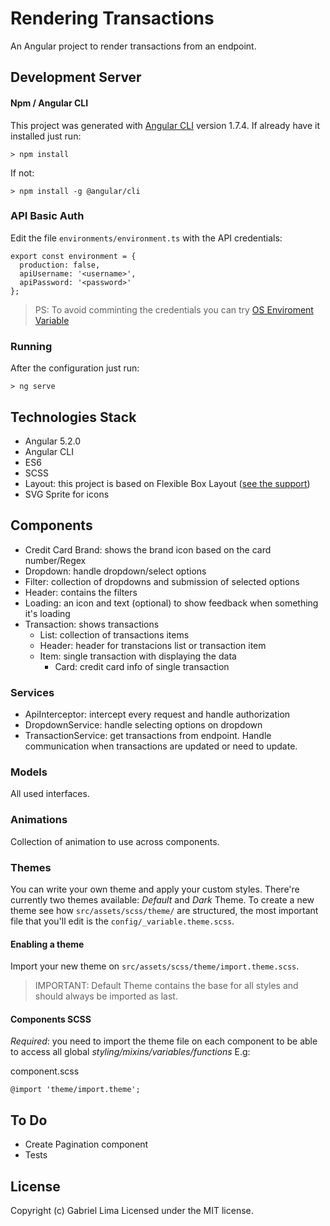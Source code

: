 # Rendering Transactions
An Angular project to render transactions from an endpoint.

## Development Server
#### Npm / Angular CLI
This project was generated with [Angular CLI](https://github.com/angular/angular-cli) version 1.7.4. 
If already have it installed just run:

```
> npm install
```

If not:

```
> npm install -g @angular/cli
```

### API Basic Auth
Edit the file `environments/environment.ts` with the API credentials:

```
export const environment = {
  production: false,
  apiUsername: '<username>',
  apiPassword: '<password>'
};
```

> PS: To avoid comminting the credentials you can try [OS Enviroment Variable](https://medium.com/@natchiketa/angular-cli-and-os-environment-variables-4cfa3b849659)

### Running
After the configuration just run:

```
> ng serve
```

## Technologies Stack
- Angular 5.2.0
- Angular CLI
- ES6
- SCSS
- Layout: this project is based on Flexible Box Layout ([see the support](https://caniuse.com/#feat=flexbox))
- SVG Sprite for icons

## Components
- Credit Card Brand: shows the brand icon based on the card number/Regex
- Dropdown: handle dropdown/select options
- Filter: collection of dropdowns and submission of selected options
- Header: contains the filters
- Loading: an icon and text (optional) to show feedback when something it's loading
- Transaction: shows transactions
  - List: collection of transactions items
  - Header: header for transtacions list or transaction item
  - Item: single transaction with displaying the data
    - Card: credit card info of single transaction

### Services
- ApiInterceptor: intercept every request and handle authorization
- DropdownService: handle selecting options on dropdown
- TransactionService: get transactions from endpoint. Handle communication when transactions are updated or need to update.

### Models
All used interfaces.

### Animations
Collection of animation to use across components.

### Themes
You can write your own theme and apply your custom styles. There're currently two themes available: *Default* and *Dark* Theme.
To create a new theme see how `src/assets/scss/theme/` are structured, the most important file that you'll edit is the `config/_variable.theme.scss`.

#### Enabling a theme
Import your new theme on `src/assets/scss/theme/import.theme.scss`.
> IMPORTANT: Default Theme contains the base for all styles and should always be imported as last.

#### Components SCSS
*Required*: you need to import the theme file on each component to be able to access all global _styling/mixins/variables/functions_ E.g:

component.scss
```
@import 'theme/import.theme';
```

## To Do
- Create Pagination component
- Tests

## License
Copyright (c) Gabriel Lima Licensed under the MIT license.
